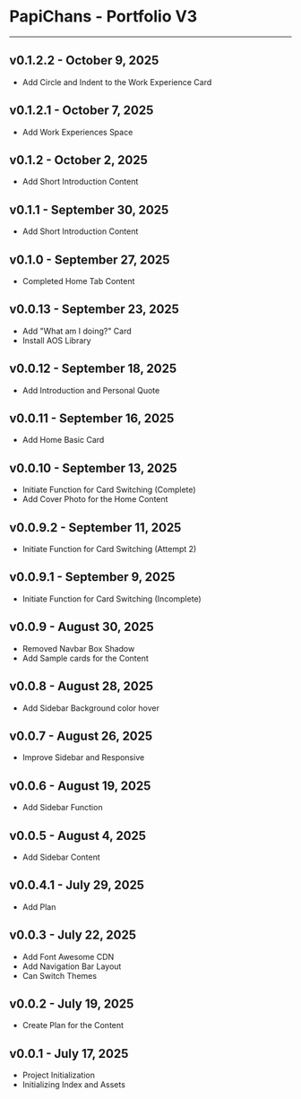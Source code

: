 # PapiChans - Portfolio V3

---

## v0.1.2.2 - October 9, 2025
- Add Circle and Indent to the Work Experience Card

## v0.1.2.1 - October 7, 2025
- Add Work Experiences Space

## v0.1.2 - October 2, 2025
- Add Short Introduction Content

## v0.1.1 - September 30, 2025
- Add Short Introduction Content

## v0.1.0 - September 27, 2025
- Completed Home Tab Content

## v0.0.13 - September 23, 2025
- Add "What am I doing?" Card
- Install AOS Library 

## v0.0.12 - September 18, 2025
- Add Introduction and Personal Quote

## v0.0.11 - September 16, 2025
- Add Home Basic Card

## v0.0.10 - September 13, 2025
- Initiate Function for Card Switching (Complete)
- Add Cover Photo for the Home Content

## v0.0.9.2 - September 11, 2025
- Initiate Function for Card Switching (Attempt 2)

## v0.0.9.1 - September 9, 2025
- Initiate Function for Card Switching (Incomplete)

## v0.0.9 - August 30, 2025
- Removed Navbar Box Shadow
- Add Sample cards for the Content 

## v0.0.8 - August 28, 2025
- Add Sidebar Background color hover 

## v0.0.7 - August 26, 2025
- Improve Sidebar and Responsive

## v0.0.6 - August 19, 2025
- Add Sidebar Function

## v0.0.5 - August 4, 2025
- Add Sidebar Content

## v0.0.4.1 - July 29, 2025
- Add Plan

## v0.0.3 - July 22, 2025
- Add Font Awesome CDN
- Add Navigation Bar Layout
- Can Switch Themes

## v0.0.2 - July 19, 2025
- Create Plan for the Content

## v0.0.1 - July 17, 2025
- Project Initialization
- Initializing Index and Assets
